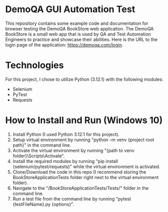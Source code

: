 # DemoQA GUI Automation Test
This repository contains some example code and documentation for browser testing the DemoQA BookStore web application. The DemoQA BookStore is a small web app that is used by QA and Test Automation Engineers to practice and showcase their abilities. Here is the URL to the login page of the application: https://demoqa.com/login.

# Technologies
For this project, I chose to utilize Python (3.12.1) with the following modules:
- Selenium
- PyTest
- Requests

# How to Install and Run (Windows 10)
1. Install Python (I used Python 3.12.1 for this project).
2. Setup virtual environment by running "python -m venv {project root path}" in the command line.
3. Activate the virtual environment by running "{path to venv folder}\Scripts\Activate".
4. Install the required modules by running "pip install {selenium/pytest/requests}" while the virtual environment is activated.
5. Clone/Download the code in this repo (I recommend storing the BookStoreApplicationTests folder right next to the virtual environment folder).
6. Navigate to the "/BookStoreApplicationTests/Tests/" folder in the command line.
7. Run a test file from the command line by running "pytest {testFileName}.py {options}".
